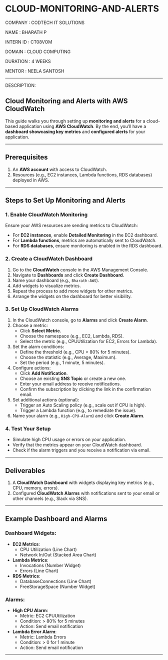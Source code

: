# CLOUD-MONITORING-AND-ALERTS

COMPANY : CODTECH IT SOLUTIONS

NAME : BHARATH P

INTERN ID : CT08VOM

DOMAIN : CLOUD COMPUTING

DURATION : 4 WEEKS

MENTOR : NEELA SANTOSH


____________________________________________________________________________________________________________
DESCRIPTION:

## Cloud Monitoring and Alerts with AWS CloudWatch

This guide walks you through setting up **monitoring and alerts** for a cloud-based application using **AWS CloudWatch**.
By the end, you’ll have a **dashboard showcasing key metrics** and **configured alerts** for your application.

---

## **Prerequisites**
1. An **AWS account** with access to CloudWatch.
2. Resources (e.g., EC2 instances, Lambda functions, RDS databases) deployed in AWS.

---

## **Steps to Set Up Monitoring and Alerts**

### **1. Enable CloudWatch Monitoring**
Ensure your AWS resources are sending metrics to CloudWatch:
- For **EC2 instances**, enable **Detailed Monitoring** in the EC2 dashboard.
- For **Lambda functions**, metrics are automatically sent to CloudWatch.
- For **RDS databases**, ensure monitoring is enabled in the RDS dashboard.


### **2. Create a CloudWatch Dashboard**
1. Go to the **CloudWatch** console in the AWS Management Console.
2. Navigate to **Dashboards** and click **Create Dashboard**.
3. Name your dashboard (e.g., `Bharath-AWS`).
4. Add widgets to visualize metrics.
5. Repeat the process to add more widgets for other metrics.
6. Arrange the widgets on the dashboard for better visibility.


### **3. Set Up CloudWatch Alarms**
1. In the CloudWatch console, go to **Alarms** and click **Create Alarm**.
2. Choose a metric:
   - Click **Select Metric**.
   - Choose the namespace (e.g., EC2, Lambda, RDS).
   - Select the metric (e.g., CPUUtilization for EC2, Errors for Lambda).
3. Set the alarm conditions:
   - Define the threshold (e.g., CPU > 80% for 5 minutes).
   - Choose the statistic (e.g., Average, Maximum).
   - Set the period (e.g., 1 minute, 5 minutes).
4. Configure actions:
   - Click **Add Notification**.
   - Choose an existing **SNS Topic** or create a new one.
   - Enter your email address to receive notifications.
   - Confirm the subscription by clicking the link in the confirmation email.
5. Set additional actions (optional):
   - Trigger an Auto Scaling policy (e.g., scale out if CPU is high).
   - Trigger a Lambda function (e.g., to remediate the issue).
6. Name your alarm (e.g., `High-CPU-Alarm`) and click **Create Alarm**.


### **4. Test Your Setup**
- Simulate high CPU usage or errors on your application.
- Verify that the metrics appear on your CloudWatch dashboard.
- Check if the alarm triggers and you receive a notification via email.

---

## **Deliverables**
1. A **CloudWatch Dashboard** with widgets displaying key metrics (e.g., CPU, memory, errors).
2. Configured **CloudWatch Alarms** with notifications sent to your email or other channels (e.g., Slack via SNS).

---

## **Example Dashboard and Alarms**
### **Dashboard Widgets**:
- **EC2 Metrics**:
  - CPU Utilization (Line Chart)
  - Network In/Out (Stacked Area Chart)
- **Lambda Metrics**:
  - Invocations (Number Widget)
  - Errors (Line Chart)
- **RDS Metrics**:
  - DatabaseConnections (Line Chart)
  - FreeStorageSpace (Number Widget)

### **Alarms**:
- **High CPU Alarm**:
  - Metric: EC2 CPUUtilization
  - Condition: > 80% for 5 minutes
  - Action: Send email notification
- **Lambda Error Alarm**:
  - Metric: Lambda Errors
  - Condition: > 0 for 1 minute
  - Action: Send email notification
---
